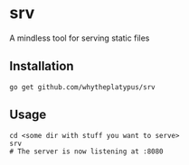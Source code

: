 # srv

A mindless tool for serving static files

## Installation
`go get github.com/whytheplatypus/srv`

## Usage

```
cd <some dir with stuff you want to serve>
srv
# The server is now listening at :8080
```

